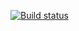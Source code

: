 [![Build status](https://ci.appveyor.com/api/projects/status/kfvvpofgxich1qcd?svg=true)](https://ci.appveyor.com/project/costya74/change-data-delivery)
